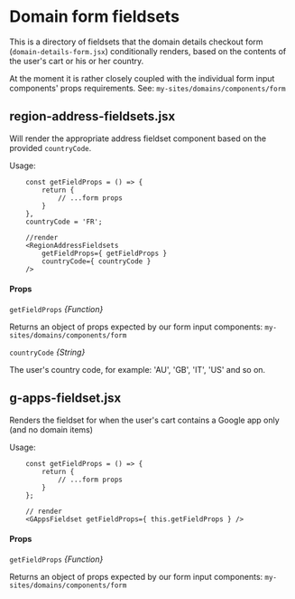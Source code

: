 Domain form fieldsets
===============

This is a directory of fieldsets that the domain details checkout form (`domain-details-form.jsx`) conditionally renders, based on the contents of the user's cart or his or her country.

At the moment it is rather closely coupled with the individual form input components' props requirements. See: `my-sites/domains/components/form`

##  region-address-fieldsets.jsx

Will render the appropriate address fieldset component based on the provided `countryCode`.

Usage:

```
    const getFieldProps = () => {
        return {
            // ...form props
        }
    },
    countryCode = 'FR';
    
    //render
    <RegionAddressFieldsets
        getFieldProps={ getFieldProps }
        countryCode={ countryCode }
    />
```

#### Props

`getFieldProps` _{Function}_ 

Returns an object of props expected by our form input components: `my-sites/domains/components/form`

`countryCode` _{String}_ 

The user's country code, for example: 'AU', 'GB', 'IT', 'US' and so on.


## g-apps-fieldset.jsx

Renders the fieldset for when the user's cart contains a Google app only (and no domain items)

Usage:

```
    const getFieldProps = () => {
        return {
            // ...form props
        }
    };
    
    // render
    <GAppsFieldset getFieldProps={ this.getFieldProps } />
```

#### Props

`getFieldProps` _{Function}_ 

Returns an object of props expected by our form input components: `my-sites/domains/components/form`






